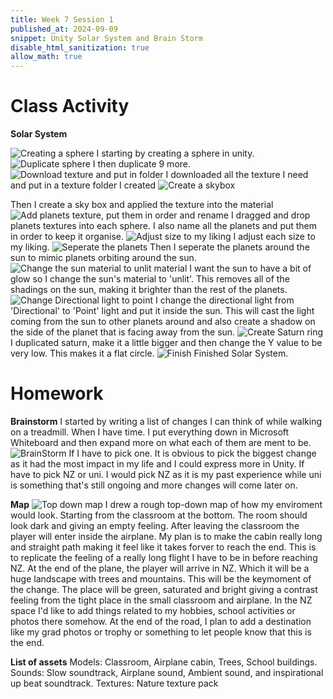 ```yaml
---
title: Week 7 Session 1
published_at: 2024-09-09
snippet: Unity Solar System and Brain Storm
disable_html_sanitization: true
allow_math: true
---
```


# Class Activity
**Solar System**

![Creating a sphere](SolarSystem1.png)
I starting by creating a sphere in unity.
![Duplicate sphere](SolarSystem2.png)
I then duplicate 9 more.
![Download texture and put in folder](SolarSystem3.png)
I downloaded all the texture I need and put in a texture folder I created
![Create a skybox](SolarSystem4.png)

Then I create a sky box and applied the texture into the material
![Add planets texture, put them in order and rename](SolarSystem5.png)
I dragged and drop planets textures into each sphere. I also name all the planets and put them in order to keep it organise.
![Adjust size to my liking](SolarSystem6.png)
I adjust each size to my liking.
![Seperate the planets](SolarSystem7.png)
Then I seperate the planets around the sun to mimic planets orbiting around the sun.
![Change the sun material to unlit material](SolarSystem8.png)
I want the sun to have a bit of glow so I change the sun's material to 'unlit'. This removes all of the shadings on the sun, making it brighter than the rest of the planets.
![Change Directional light to point](SolarSystem9.png)
I change the directional light from 'Directional' to 'Point' light and put it inside the sun. This will cast the light coming from the sun to other planets around and also create a shadow on the side of the planet that is facing away from the sun. 
![Create Saturn ring](SolarSystem11.png)
I duplicated saturn, make it a little bigger and then change the Y value to be very low. This makes it a flat circle.
![Finish](SolarSystem12.png)
Finished Solar System.

# Homework
**Brainstorm**
I started by writing a list of changes I can think of while walking on a treadmill. When I have time. I put everything down in Microsoft Whiteboard and then expand more on what each of them are ment to be.
![BrainStorm](Brainstorm.png)
If I have to pick one. It is obvious to pick the biggest change as it had the most impact in my life and I could express more in Unity. If have to pick NZ or uni. I would pick NZ as it is my past experience while uni is something that's still ongoing and more changes will come later on.

**Map**
![Top down map](W7S1.jpg)
I drew a rough top-down map of how my enviroment would look. Starting from the classroom at the bottom. The room should look dark and giving an empty feeling. After leaving the classroom the player will enter inside the airplane. My plan is to make the cabin really long and straight path making it feel like it takes forver to reach the end. This is to replicate the feeling of a really long flight I have to be in before reaching NZ. At the end of the plane, the player will arrive in NZ. Which it will be a huge landscape with trees and mountains. This will be the keymoment of the change. The place will be green, saturated and bright giving a contrast feeling from the tight place in the small classroom and airplane. In the NZ space I'd like to add things related to my hobbies, school activities or photos there somehow. At the end of the road, I plan to add a destination like my grad photos or trophy or something to let people know that this is the end.

**List of assets**
Models: Classroom, Airplane cabin, Trees, School buildings.
Sounds: Slow soundtrack, Airplane sound, Ambient sound, and inspirational up beat soundtrack.
Textures: Nature texture pack